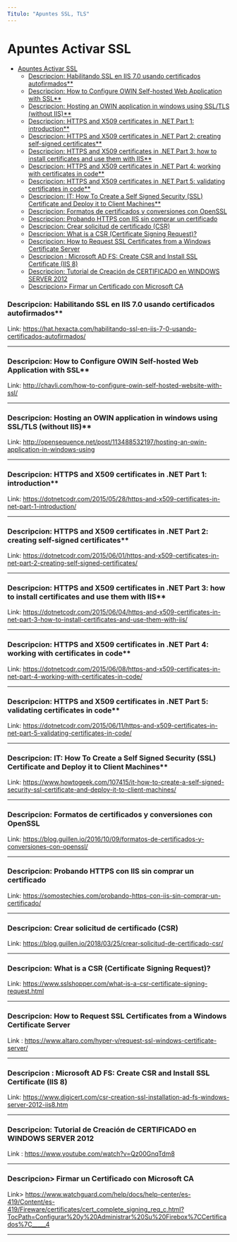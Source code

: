 ```yaml
---
Titulo: "Apuntes SSL, TLS"
---
```


# Apuntes Activar SSL

- [Apuntes Activar SSL](#apuntes-activar-ssl)
    - [Descripcion: Habilitando SSL en IIS 7.0 usando certificados autofirmados**](#descripcion-habilitando-ssl-en-iis-70-usando-certificados-autofirmados)
    - [Descripcion: How to Configure OWIN Self-hosted Web Application with SSL**](#descripcion-how-to-configure-owin-self-hosted-web-application-with-ssl)
    - [Descripcion: Hosting an OWIN application in windows using SSL/TLS (without IIS)**](#descripcion-hosting-an-owin-application-in-windows-using-ssltls-without-iis)
    - [Descripcion: HTTPS and X509 certificates in .NET Part 1: introduction**](#descripcion-https-and-x509-certificates-in-net-part-1-introduction)
    - [Descripcion: HTTPS and X509 certificates in .NET Part 2: creating self-signed certificates**](#descripcion-https-and-x509-certificates-in-net-part-2-creating-self-signed-certificates)
    - [Descripcion: HTTPS and X509 certificates in .NET Part 3: how to install certificates and use them with IIS**](#descripcion-https-and-x509-certificates-in-net-part-3-how-to-install-certificates-and-use-them-with-iis)
    - [Descripcion: HTTPS and X509 certificates in .NET Part 4: working with certificates in code**](#descripcion-https-and-x509-certificates-in-net-part-4-working-with-certificates-in-code)
    - [Descripcion: HTTPS and X509 certificates in .NET Part 5: validating certificates in code**](#descripcion-https-and-x509-certificates-in-net-part-5-validating-certificates-in-code)
    - [Descripcion: IT: How To Create a Self Signed Security (SSL) Certificate and Deploy it to Client Machines**](#descripcion-it-how-to-create-a-self-signed-security-ssl-certificate-and-deploy-it-to-client-machines)
    - [Descripcion: Formatos de certificados y conversiones con OpenSSL](#descripcion-formatos-de-certificados-y-conversiones-con-openssl)
    - [Descripcion: Probando HTTPS con IIS sin comprar un certificado](#descripcion-probando-https-con-iis-sin-comprar-un-certificado)
    - [Descripcion: Crear solicitud de certificado (CSR)](#descripcion-crear-solicitud-de-certificado-csr)
    - [Descripcion: What is a CSR (Certificate Signing Request)?](#descripcion-what-is-a-csr-certificate-signing-request)
    - [Descripcion: How to Request SSL Certificates from a Windows Certificate Server](#descripcion-how-to-request-ssl-certificates-from-a-windows-certificate-server)
    - [Descripcion : Microsoft AD FS: Create CSR and Install SSL Certificate (IIS 8)](#descripcion--microsoft-ad-fs-create-csr-and-install-ssl-certificate-iis-8)
    - [Descripcion: Tutorial de Creación de CERTIFICADO en WINDOWS SERVER 2012](#descripcion-tutorial-de-creación-de-certificado-en-windows-server-2012)
    - [Descripcion> Firmar un Certificado con Microsoft CA](#descripcion-firmar-un-certificado-con-microsoft-ca)

### Descripcion: Habilitando SSL en IIS 7.0 usando certificados autofirmados**

Link: https://hat.hexacta.com/habilitando-ssl-en-iis-7-0-usando-certificados-autofirmados/

____

### Descripcion: How to Configure OWIN Self-hosted Web Application with SSL**

Link: http://chavli.com/how-to-configure-owin-self-hosted-website-with-ssl/

____

### Descripcion: Hosting an OWIN application in windows using SSL/TLS (without IIS)**

Link: http://opensequence.net/post/113488532197/hosting-an-owin-application-in-windows-using

____

### Descripcion: HTTPS and X509 certificates in .NET Part 1: introduction**

Link: https://dotnetcodr.com/2015/05/28/https-and-x509-certificates-in-net-part-1-introduction/

____

### Descripcion: HTTPS and X509 certificates in .NET Part 2: creating self-signed certificates**

Link: https://dotnetcodr.com/2015/06/01/https-and-x509-certificates-in-net-part-2-creating-self-signed-certificates/

____

### Descripcion: HTTPS and X509 certificates in .NET Part 3: how to install certificates and use them with IIS**

Link: https://dotnetcodr.com/2015/06/04/https-and-x509-certificates-in-net-part-3-how-to-install-certificates-and-use-them-with-iis/

____

### Descripcion: HTTPS and X509 certificates in .NET Part 4: working with certificates in code**

Link: https://dotnetcodr.com/2015/06/08/https-and-x509-certificates-in-net-part-4-working-with-certificates-in-code/

____

### Descripcion: HTTPS and X509 certificates in .NET Part 5: validating certificates in code**

Link: https://dotnetcodr.com/2015/06/11/https-and-x509-certificates-in-net-part-5-validating-certificates-in-code/

____

### Descripcion: IT: How To Create a Self Signed Security (SSL) Certificate and Deploy it to Client Machines**

Link: https://www.howtogeek.com/107415/it-how-to-create-a-self-signed-security-ssl-certificate-and-deploy-it-to-client-machines/

____

### Descripcion: Formatos de certificados y conversiones con OpenSSL

Link: https://blog.guillen.io/2016/10/09/formatos-de-certificados-y-conversiones-con-openssl/

___

### Descripcion: Probando HTTPS con IIS sin comprar un certificado

Link: https://somostechies.com/probando-https-con-iis-sin-comprar-un-certificado/

___

### Descripcion: Crear solicitud de certificado (CSR)

Link: https://blog.guillen.io/2018/03/25/crear-solicitud-de-certificado-csr/

___

### Descripcion: What is a CSR (Certificate Signing Request)?

Link: https://www.sslshopper.com/what-is-a-csr-certificate-signing-request.html

___

### Descripcion: How to Request SSL Certificates from a Windows Certificate Server

Link : https://www.altaro.com/hyper-v/request-ssl-windows-certificate-server/

___

### Descripcion : Microsoft AD FS: Create CSR and Install SSL Certificate (IIS 8)

Link: https://www.digicert.com/csr-creation-ssl-installation-ad-fs-windows-server-2012-iis8.htm

___

### Descripcion: Tutorial de Creación de CERTIFICADO en WINDOWS SERVER 2012

Link : https://www.youtube.com/watch?v=Qz00GnqTdm8

___

### Descripcion> Firmar un Certificado con Microsoft CA

Link> https://www.watchguard.com/help/docs/help-center/es-419/Content/es-419/Fireware/certificates/cert_complete_signing_req_c.html?TocPath=Configurar%20y%20Administrar%20Su%20Firebox%7CCertificados%7C_____4

___







